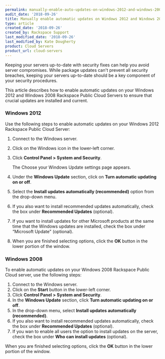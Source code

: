 ```yaml
---
permalink: manually-enable-auto-updates-on-windows-2012-and-windows-2008-public-cloud-servers/
audit_date: '2018-09-26'
title: Manually enable automatic updates on Windows 2012 and Windows 2008 public Cloud Servers
type: article
created_date: '2018-09-26'
created_by: Rackspace Support
last_modified_date: '2018-09-26'
last_modified_by: Kate Dougherty
product: Cloud Servers
product_url: cloud-servers
---
```


Keeping your servers up-to-date with security fixes can help you avoid server
compromises. While package updates can't prevent all security breaches,
keeping your servers up-to-date should be a key component of your security
procedures.

This article describes how to enable automatic updates on your Windows 2012
and Windows 2008 Rackspace Public Cloud Servers to ensure that crucial updates
are installed and current.

### Windows 2012

Use the following steps to enable automatic updates on your Windows 2012
Rackspace Public Cloud Server:

1. Connect to the Windows server.
2. Click on the Windows icon in the lower-left corner.
3. Click **Control Panel > System and Security**.

    The Choose your Windows Update settings page appears.

4. Under the **Windows Update** section, click on **Turn automatic updating on
   or off**.
5. Select the **Install updates automatically (recommended)** option from the
   drop-down menu.
6. If you also want to install recommended updates automatically, check the box
   under **Recommended Updates** (optional).

7. If you want to install updates for other Microsoft products at the same
   time that the Windows updates are installed, check the box under “Microsoft
   Update" (optional).

7. When you are finished selecting options, click the **OK** button in the
   lower portion of the window.

### Windows 2008

To enable automatic updates on your Windows 2008 Rackspace Public Cloud
server, use the following steps:

1. Connect to the Windows server.
2. Click on the **Start** button in the lower-left corner.
3. Click **Control Panel > System and Security**.
4. In the **Windows Update** section, click **Turn automatic updating on or
   off**.
5. In the drop-down menu, select **Install updates automatically
   (recommended)**.
6. If you also want to install recommended updates automatically, check the box
   under **Recommended Updates** (optional).
7. If you wan to enable all users the option to install updates on the server,
   check the box under **Who can install updates** (optional).

When you are finished selecting options, click the **OK** button in the
lower portion of the window.
